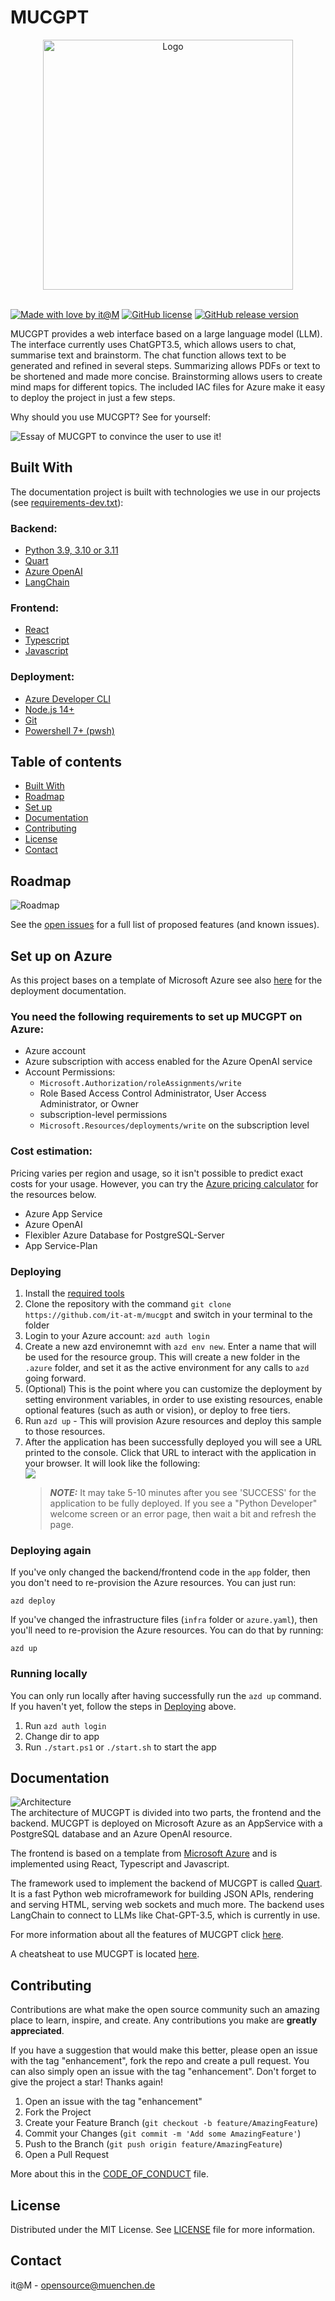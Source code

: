 # MUCGPT

<!-- PROJECT LOGO -->
<div align="center">
  <a href="#">
    <img src="app/frontend/src/assets/mucgpt_black_filled.png" alt="Logo" height="400" style="display: block; margin: 0 auto; filter: invert(0)">
  </a>
</div>
<br />

<!-- ABOUT THE PROJECT -->
[![Made with love by it@M][made-with-love-shield]][itm-opensource]
[![GitHub license][license-shield]][license]
[![GitHub release version][github-release-shield]][releases]

[made-with-love-shield]: https://img.shields.io/badge/made%20with%20%E2%9D%A4%20by-it%40M-yellow?style=for-the-badge
[license-shield]: https://img.shields.io/github/license/it-at-m/itm-prettier-codeformat?style=for-the-badge
[github-release-shield]: https://img.shields.io/github/v/release/it-at-m/mucgpt?style=for-the-badge

[itm-opensource]: https://opensource.muenchen.de/
[license]: https://github.com/it-at-m/mucgpt/blob/main/LICENSE
[releases]: https://github.com/it-at-m/mucgpt/releases
MUCGPT provides a web interface based on a large language model (LLM). The interface currently uses ChatGPT3.5, which allows users to chat, summarise text and brainstorm. The chat function allows text to be generated and refined in several steps. Summarizing allows PDFs or text to be shortened and made more concise. Brainstorming allows users to create mind maps for different topics. The included IAC files for Azure make it easy to deploy the project in just a few steps.

Why should you use MUCGPT? See for yourself:  
  
![Essay of MUCGPT to convince the user to use it!](/docs/convince-the-user.png) 


## Built With

The documentation project is built with technologies we use in our projects (see [requirements-dev.txt](/requirements-dev.txt)):
### Backend:
* [Python 3.9, 3.10 or 3.11](https://www.python.org/downloads/)
* [Quart](https://pgjones.gitlab.io/quart/)
* [Azure OpenAI](https://azure.microsoft.com/de-de/products/ai-services/openai-service)
* [LangChain](https://www.langchain.com/)

### Frontend:

* [React](https://de.react.dev/)
* [Typescript](https://www.typescriptlang.org/)
* [Javascript](https://wiki.selfhtml.org/wiki/JavaScript)

### Deployment:
  * [Azure Developer CLI](https://learn.microsoft.com/en-us/azure/developer/azure-developer-cli/install-azd?tabs=winget-windows%2Cbrew-mac%2Cscript-linux&pivots=os-windows)
  * [Node.js 14+](https://nodejs.org/en/download/package-manager)
  * [Git](https://git-scm.com/downloads)
  * [Powershell 7+ (pwsh)](https://github.com/powershell/powershell)

## Table of contents
* [Built With](#built-with)
* [Roadmap](#roadmap)
* [Set up](#set-up-on-azure)
* [Documentation](#documentation)
* [Contributing](#contributing)
* [License](#license)
* [Contact](#contact)

## Roadmap

![Roadmap](/docs/roadmap_2024.png)


See the [open issues](https://github.com/it-at-m/mucgpt/issues) for a full list of proposed features (and known issues).


## Set up on Azure
As this project bases on a template of Microsoft Azure see also [here](https://github.com/Azure-Samples/azure-search-openai-demo?tab=readme-ov-file#azure-deployment) for the deployment documentation.
### You need the following requirements to set up MUCGPT on Azure:
* Azure account
* Azure subscription with access enabled for the Azure OpenAI service
* Account Permissions:
  * `Microsoft.Authorization/roleAssignments/write`
  * Role Based Access Control Administrator, User Access Administrator, or Owner
  * subscription-level permissions
  * `Microsoft.Resources/deployments/write` on the subscription level 


### Cost estimation: 
Pricing varies per region and usage, so it isn't possible to predict exact costs for your usage. However, you can try the [Azure pricing calculator](https://azure.microsoft.com/en-us/pricing/calculator/) for the resources below.
* Azure App Service
* Azure OpenAI
* Flexibler Azure Database for PostgreSQL-Server
* App Service-Plan

### Deploying
1. Install the [required tools](#built-with)
2. Clone the repository with the command `git clone https://github.com/it-at-m/mucgpt` and switch in your terminal to the folder
3. Login to your Azure account: `azd auth login`
4. Create a new azd environemnt with `azd env new`. Enter a name that will be used for the resource group. This will create a new folder in the `.azure` folder, and set it as the active environment for any calls to `azd` going forward.
5. (Optional) This is the point where you can customize the deployment by setting environment variables, in order to use existing resources, enable optional features (such as auth or vision), or deploy to free tiers.
6. Run `azd up` - This will provision Azure resources and deploy this sample to those resources.
7. After the application has been successfully deployed you will see a URL printed to the console. Click that URL to interact with the application in your browser. It will look like the following:  
![](/docs/endpoint.png)
    > **_NOTE:_**  It may take 5-10 minutes after you see 'SUCCESS' for the application to be fully deployed. If you see a "Python Developer" welcome screen or an error page, then wait a bit and refresh the page.

### Deploying again
If you've only changed the backend/frontend code in the `app` folder, then you don't need to re-provision the Azure resources. You can just run:

`azd deploy`

If you've changed the infrastructure files (`infra` folder or `azure.yaml`), then you'll need to re-provision the Azure resources. You can do that by running:

`azd up`

### Running locally
You can only run locally after having successfully run the `azd up` command. If you haven't yet, follow the steps in [Deploying](#deploying) above.

1. Run `azd auth login`
2. Change dir to app
3. Run `./start.ps1` or `./start.sh` to start the app

## Documentation
![Architecture](docs/appcomponents_en.png)  
 The architecture of MUCGPT is divided into two parts, the frontend and the backend. MUCGPT is deployed on Microsoft Azure as an AppService with a PostgreSQL database and an Azure OpenAI resource.
  
The frontend is based on a template from [Microsoft Azure](https://github.com/Azure-Samples/azure-search-openai-demo) and is implemented using React, Typescript and Javascript.
  
The framework used to implement the backend of MUCGPT is called [Quart](https://pgjones.gitlab.io/quart/). It is a fast Python web microframework for building JSON APIs, rendering and serving HTML, serving web sockets and much more. The backend uses LangChain to connect to LLMs like Chat-GPT-3.5, which is currently in use.

  
For more information about all the features of MUCGPT click [here](/docs/FEATURES.md).  
  
A cheatsheat to use MUCGPT is located [here](app/frontend/src/assets/mucgpt_cheatsheet.pdf).

## Contributing

Contributions are what make the open source community such an amazing place to learn, inspire, and create. Any contributions you make are **greatly appreciated**.

If you have a suggestion that would make this better, please open an issue with the tag "enhancement", fork the repo and create a pull request. You can also simply open an issue with the tag "enhancement".
Don't forget to give the project a star! Thanks again!

1. Open an issue with the tag "enhancement"
2. Fork the Project
3. Create your Feature Branch (`git checkout -b feature/AmazingFeature`)
4. Commit your Changes (`git commit -m 'Add some AmazingFeature'`)
5. Push to the Branch (`git push origin feature/AmazingFeature`)
6. Open a Pull Request

More about this in the [CODE_OF_CONDUCT](/CODE_OF_CONDUCT.md) file.


## License

Distributed under the MIT License. See [LICENSE](LICENSE) file for more information.


## Contact

it@M - opensource@muenchen.de

